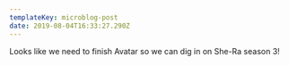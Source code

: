 ```yaml
---
templateKey: microblog-post
date: 2019-08-04T16:33:27.290Z
---
```


Looks like we need to finish Avatar so we can dig in on She-Ra season 3!
